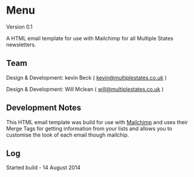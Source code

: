 Menu
=============
Version 0.1 

A HTML email template for use with Mailchimp for all Multiple States newsletters.

Team
--------------
Design & Development: kevin Beck ( kevin@multiplestates.co.uk ) 

Design & Development: Will Mclean ( will@multiplestates.co.uk ) 

Development Notes
--------------

This HTML email template was build for use with [Mailchimp](http://mailchimp.com/) and uses their Merge Tags for getting information from your lists and allows you to customise the look of each email though mailchip.

Log
--------------

Started build - 14 August 2014

